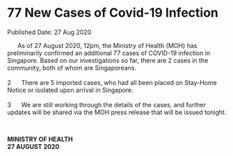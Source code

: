 <html>
    <meta http-equiv="Content-Type" content="text/html; charset=utf-8"/>
    <meta charset="utf-8"/>
    <title>77 New Cases of Covid-19 Infection</title>
    <body><h1>77 New Cases of Covid-19 Infection</h1>
    <p>Published Date: 27 Aug 2020</p> <p align="center" style="text-align: left;"><span style="text-align: left;">&nbsp; &nbsp; &nbsp; As of 27 August 2020, 12pm, the Ministry of Health (MOH) has preliminarily confirmed an additional 77 cases of COVID-19 infection in Singapore. Based on our investigations so far, there are 2 cases in the community, both of whom are Singaporeans.&nbsp;<br><br>2&nbsp; &nbsp; &nbsp;&nbsp;</span><span style="text-align: left;">There are 5 imported cases, who had all been placed on Stay-Home Notice or isolated upon arrival in Singapore.&nbsp;<br><br>3&nbsp; &nbsp; &nbsp;&nbsp;</span><span style="text-align: left;">We are still working through the details of the cases, and further updates will be shared via the MOH press release that will be issued tonight.</span></p> <p>&nbsp;</p> <p><strong>MINISTRY OF HEALTH<br></strong><strong>27 AUGUST 2020</strong></p><div> <p>&nbsp;</p> </div></body>
</html>